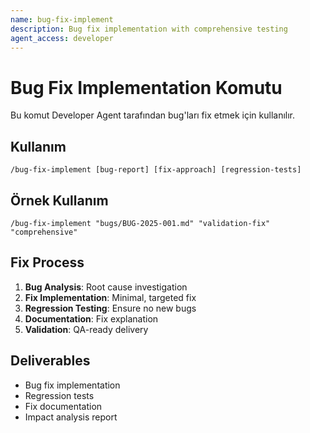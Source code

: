 ```yaml
---
name: bug-fix-implement
description: Bug fix implementation with comprehensive testing
agent_access: developer
---
```


# Bug Fix Implementation Komutu

Bu komut Developer Agent tarafından bug'ları fix etmek için kullanılır.

## Kullanım
```
/bug-fix-implement [bug-report] [fix-approach] [regression-tests]
```

## Örnek Kullanım
```
/bug-fix-implement "bugs/BUG-2025-001.md" "validation-fix" "comprehensive"
```

## Fix Process
1. **Bug Analysis**: Root cause investigation
2. **Fix Implementation**: Minimal, targeted fix
3. **Regression Testing**: Ensure no new bugs
4. **Documentation**: Fix explanation
5. **Validation**: QA-ready delivery

## Deliverables
- Bug fix implementation
- Regression tests
- Fix documentation
- Impact analysis report